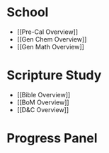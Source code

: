 # School 
- [[Pre-Cal Overview]]
- [[Gen Chem Overview]]
- [[Gen Math Overview]]

# Scripture Study
- [[Bible Overview]]
- [[BoM Overview]]
- [[D&C Overview]]

# Progress Panel

